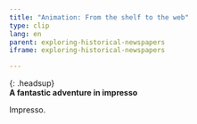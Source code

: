 ```yaml
---
title: "Animation: From the shelf to the web"
type: clip
lang: en
parent: exploring-historical-newspapers
iframe: exploring-historical-newspapers

---
```


{: .headsup}                            
**A fantastic adventure in impresso**

Impresso.


<!-- more -->
